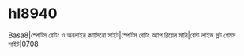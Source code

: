 # hl8940
Basa8|স্পোর্টস বেটিং ও অনলাইন ক্যাসিনো সাইট|স্পোর্টস বেটিং অ্যাপ রিয়েল মানি|বেস্ট লাইভ স্লট গেমস সাইট|0708
